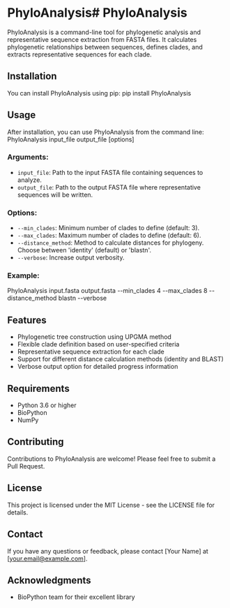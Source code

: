 # PhyloAnalysis# PhyloAnalysis

PhyloAnalysis is a command-line tool for phylogenetic analysis and representative sequence extraction from FASTA files. It calculates phylogenetic relationships between sequences, defines clades, and extracts representative sequences for each clade.

## Installation

You can install PhyloAnalysis using pip:
pip install PhyloAnalysis



## Usage

After installation, you can use PhyloAnalysis from the command line:
PhyloAnalysis input_file output_file [options]



### Arguments:

- `input_file`: Path to the input FASTA file containing sequences to analyze.
- `output_file`: Path to the output FASTA file where representative sequences will be written.

### Options:

- `--min_clades`: Minimum number of clades to define (default: 3).
- `--max_clades`: Maximum number of clades to define (default: 6).
- `--distance_method`: Method to calculate distances for phylogeny. Choose between 'identity' (default) or 'blastn'.
- `--verbose`: Increase output verbosity.

### Example:
PhyloAnalysis input.fasta output.fasta --min_clades 4 --max_clades 8 --distance_method blastn --verbose



## Features

- Phylogenetic tree construction using UPGMA method
- Flexible clade definition based on user-specified criteria
- Representative sequence extraction for each clade
- Support for different distance calculation methods (identity and BLAST)
- Verbose output option for detailed progress information

## Requirements

- Python 3.6 or higher
- BioPython
- NumPy

## Contributing

Contributions to PhyloAnalysis are welcome! Please feel free to submit a Pull Request.

## License

This project is licensed under the MIT License - see the LICENSE file for details.

## Contact

If you have any questions or feedback, please contact [Your Name] at [your.email@example.com].

## Acknowledgments

- BioPython team for their excellent library
